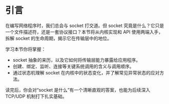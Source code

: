 # 引言

在编写网络程序时，我们总会与 socket 打交道。但 socket 究竟是什么？它只是一个文件描述符，还是一套协议接口？本节将从内核实现和 API 使用两端入手，拆解 socket 的生命周期，揭示它在传输层中的地位。

学习本节你将掌握：

- socket 抽象的来历，以及它如何将传输层能力暴露给应用程序。
- 创建、绑定、监听、连接等关键系统调用的含义与调用顺序。
- 通过状态机理解 socket 在内核中的状态变化，并了解常见异常状态的应对方法。

读完后，你会对“socket 是什么”有一个清晰直观的答案，也能为后续深入 TCP/UDP 机制打下扎实基础。
